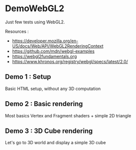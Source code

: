 # DemoWebGL2
Just few tests using WebGL2.

Resources :
 * https://developer.mozilla.org/en-US/docs/Web/API/WebGL2RenderingContext
 * https://github.com/mdn/webgl-examples
 * https://webgl2fundamentals.org
 * https://www.khronos.org/registry/webgl/specs/latest/2.0/


## Demo 1 : Setup
Basic HTML setup, without any  3D computation

## Demo 2 : Basic rendering
Most basics Vertex and Fragment shaders + simple 2D triangle

## Demo 3 : 3D Cube rendering
Let's go to 3D world and display a simple 3D cube


 